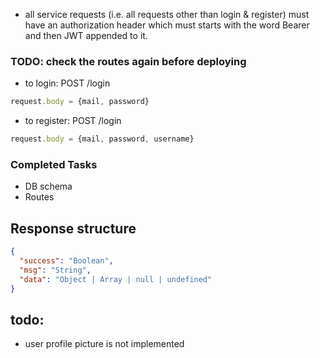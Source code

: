 * all service requests (i.e. all requests other than login & register) must have an authorization header which must
  starts with the word Bearer and then JWT appended to
  it.

### TODO: check the routes again before deploying

* to login: POST /login

```js
request.body = {mail, password}
```

* to register: POST /login

```js
request.body = {mail, password, username}
```

### Completed Tasks

* DB schema
* Routes

## Response structure

```json
{
  "success": "Boolean",
  "msg": "String",
  "data": "Object | Array | null | undefined"
}
```

## todo:

* user profile picture is not implemented
